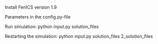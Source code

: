Install FenICS version 1.9

Parameters in the config.py-file

Run simulation:
python input.py solution_files

Restarting the simulation:
python input.py solution_files 2_solution_files

